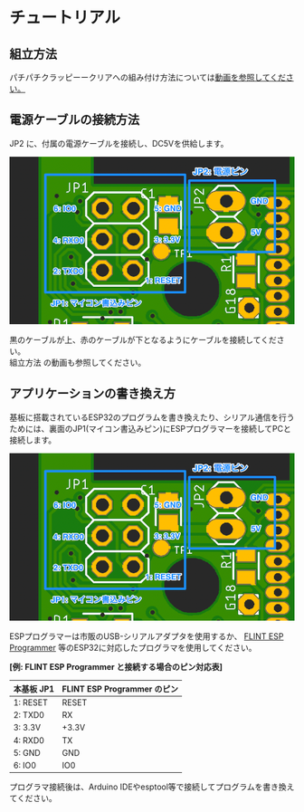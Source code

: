 # チュートリアル

## 組立方法

パチパチクラッピーークリアへの組み付け方法については[動画を参照してください。](https://youtu.be/Fq--fv0vHeM)


## 電源ケーブルの接続方法

JP2 に、付属の電源ケーブルを接続し、DC5Vを供給します。

![](../hardware/res/jp1-jp2.png)

黒のケーブルが上、赤のケーブルが下となるようにケーブルを接続してください。  
組立方法 の動画も参照してください。


## アプリケーションの書き換え方

基板に搭載されているESP32のプログラムを書き換えたり、シリアル通信を行うためには、裏面のJP1(マイコン書込みピン)にESPプログラマーを接続してPCと接続します。

![](../hardware/res/jp1-jp2.png)


ESPプログラマーは市販のUSB-シリアルアダプタを使用するか、 [FLINT ESP Programmer](http://ichirowo.com/flint-esp-programmer/) 等のESP32に対応したプログラマを使用してください。  

**[例: FLINT ESP Programmer と接続する場合のピン対応表]**  

| 本基板 JP1 | FLINT ESP Programmer のピン |
| ---------- | --------------------------- |
| 1: RESET   | RESET                       |
| 2: TXD0    | RX                          |
| 3: 3.3V    | +3.3V                       |
| 4: RXD0    | TX                          |
| 5: GND     | GND                         |
| 6: IO0     | IO0                         |

プログラマ接続後は、Arduino IDEやesptool等で接続してプログラムを書き換えてください。  

